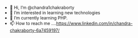 - 👋 Hi, I’m @chandra1chakraborty
- 👀 I’m interested in learning new technologies
- 🌱 I’m currently learning PHP.
- 📫 How to reach me ....https://www.linkedin.com/in/chandra-chakraborty-6a7459197/

<!---
chandra1chakraborty/chandra1chakraborty is a ✨ special ✨ repository because its `README.md` (this file) appears on your GitHub profile.
You can click the Preview link to take a look at your changes.
--->
